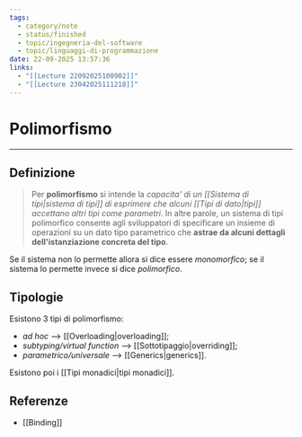 ```yaml
---
tags:
  - category/note
  - status/finished
  - topic/ingegneria-del-software
  - topic/linguaggi-di-programmazione
date: 22-09-2025 13:57:36
links:
  - "[[Lecture 22092025100902]]"
  - "[[Lecture 23042025111218]]"
---
```

# Polimorfismo
---
## Definizione
> Per **polimorfismo** si intende la _capacita' di un [[Sistema di tipi|sistema di tipi]] di esprimere che alcuni [[Tipi di dato|tipi]] accettano altri tipi come parametri_. In altre parole, un sistema di tipi polimorfico consente agli sviluppatori di specificare un insieme di operazioni su un dato tipo parametrico che **astrae da alcuni dettagli dell'istanziazione concreta del tipo**.

Se il sistema non lo permette allora si dice essere _monomorfico_; se il sistema lo permette invece si dice _polimorfico_.

## Tipologie
Esistono 3 tipi di polimorfismo:
- _ad hoc_ --> [[Overloading|overloading]];
- _subtyping/virtual function_ --> [[Sottotipaggio|overriding]];
- _parametrico/universale_ --> [[Generics|generics]].

Esistono poi i [[Tipi monadici|tipi monadici]].

## Referenze
- [[Binding]]